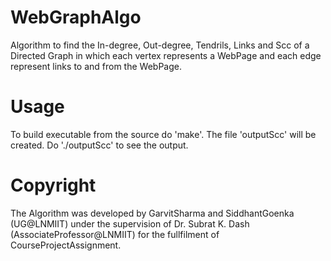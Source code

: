 WebGraphAlgo
============

Algorithm to find the In-degree, Out-degree, Tendrils, Links and Scc of a Directed Graph in which each vertex represents a WebPage and each edge represent links to and from the WebPage.

Usage
=====

To build executable from the source do 'make'. The file 'outputScc' will be created. Do './outputScc' to see the 
output.

Copyright
=========

The Algorithm was developed by GarvitSharma and SiddhantGoenka (UG@LNMIIT) under the supervision of Dr. Subrat K. Dash
(AssociateProfessor@LNMIIT) for the fullfilment of CourseProjectAssignment.
